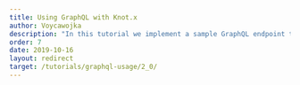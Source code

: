 ```yaml
---
title: Using GraphQL with Knot.x
author: Voycawojka
description: "In this tutorial we implement a sample GraphQL endpoint that makes use of Knot.x tasks system."
order: 7
date: 2019-10-16
layout: redirect
target: /tutorials/graphql-usage/2_0/
---
```

